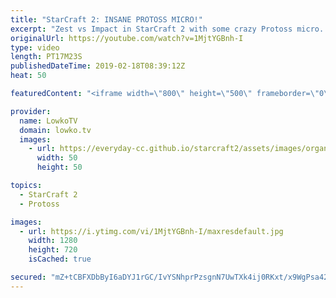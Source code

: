 ```yaml
---
title: "StarCraft 2: INSANE PROTOSS MICRO!"
excerpt: "Zest vs Impact in StarCraft 2 with some crazy Protoss micro. Subscribe for more videos: http://lowko.tv/youtube Mass Battlecruiser switch: https://goo.gl/ibLRG4  Turns out you can get some pretty great value out of Protoss units and a Warp Prism as long as your control is good enough.   In this game"
originalUrl: https://youtube.com/watch?v=1MjtYGBnh-I
type: video
length: PT17M23S
publishedDateTime: 2019-02-18T08:39:12Z
heat: 50

featuredContent: "<iframe width=\"800\" height=\"500\" frameborder=\"0\" src=\"https://www.youtube.com/embed/1MjtYGBnh-I\" allow=\"accelerometer; autoplay; encrypted-media; gyroscope; picture-in-picture\" allowfullscreen></iframe>"

provider:
  name: LowkoTV
  domain: lowko.tv
  images:
    - url: https://everyday-cc.github.io/starcraft2/assets/images/organizations/lowko.tv-50x50.jpg
      width: 50
      height: 50

topics:
  - StarCraft 2
  - Protoss

images:
  - url: https://i.ytimg.com/vi/1MjtYGBnh-I/maxresdefault.jpg
    width: 1280
    height: 720
    isCached: true

secured: "mZ+tCBFXDbByI6aDYJ1rGC/IvYSNhprPzsgnN7UwTXk4ij0RKxt/x9WgPsa42ea37KidAiD4uoQa5WV2FiWTFJcArSbXKO0etIe3nDCTsKjJpVcqRLneZMliq06i6+6eWqE30mXTtDfqJHs0W53HDWdjR9XwooC+seJQV/SDyW7Giopg72UGvOcTK45g13FiIvbU7NEIM87UtEabeYRTdcpHPptQkRb2nkkiZ7dDisDT7g2qC5zhKlBdZt7O/seZfyT1djus7DT59Xw+Qqpeu3OazDhkscX6DDPR9xkxq3t4KjZtW8h/vEDCdnwqQ/ky6Yh6yL8P7jTRVxK84FunY7kr+PATbPtjoZ01ILfKvenxF00uLFETn5dksCq99KYRC6Fb/w7Dq+0K+WOBjnDibeoR15bpwf9ND6Drr0gs9TKzlXSrhxFvrOtIWskT+bmz;rknMpJ0O7cgna0oaRF2g1A=="
---
```


